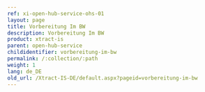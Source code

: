 ```yaml
---
ref: xi-open-hub-service-ohs-01
layout: page
title: Vorbereitung Im BW
description: Vorbereitung Im BW
product: xtract-is
parent: open-hub-service
childidentifier: vorbereitung-im-bw
permalink: /:collection/:path
weight: 1
lang: de_DE
old_url: /Xtract-IS-DE/default.aspx?pageid=vorbereitung-im-bw
---
```

